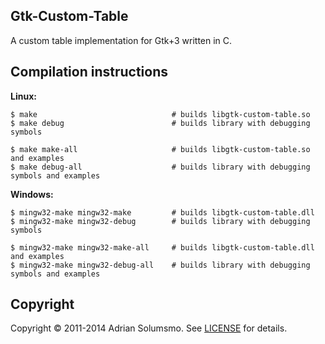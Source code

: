 ## Gtk-Custom-Table

A custom table implementation for Gtk+3 written in C.

## Compilation instructions

**Linux:**

    $ make                              # builds libgtk-custom-table.so
    $ make debug                        # builds library with debugging symbols

    $ make make-all                     # builds libgtk-custom-table.so and examples
    $ make debug-all                    # builds library with debugging symbols and examples
    
**Windows:**

    $ mingw32-make mingw32-make         # builds libgtk-custom-table.dll
    $ mingw32-make mingw32-debug        # builds library with debugging symbols

    $ mingw32-make mingw32-make-all     # builds libgtk-custom-table.dll and examples
    $ mingw32-make mingw32-debug-all    # builds library with debugging symbols and examples

## Copyright

Copyright &copy; 2011-2014 Adrian Solumsmo. See [LICENSE](https://github.com/honeymustard/gtk-custom-table/blob/master/LICENSE) for details.

